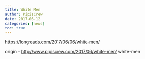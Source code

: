 ```yaml
---
title: White Men
author: PipisCrew
date: 2017-06-12
categories: [news]
toc: true
---
```


https://longreads.com/2017/06/06/white-men/

origin - http://www.pipiscrew.com/2017/06/white-men/ white-men